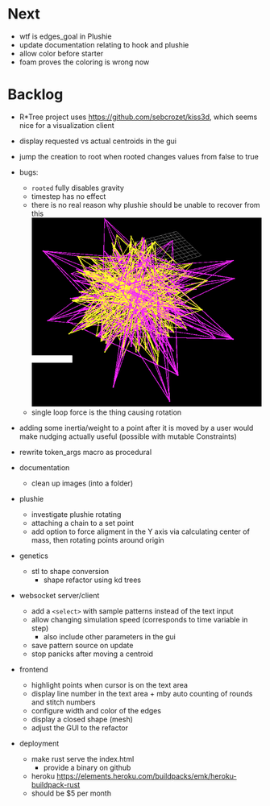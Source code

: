 # Next
- wtf is edges_goal in Plushie
- update documentation relating to hook and plushie
- allow color before starter
- foam proves the coloring is wrong now

# Backlog
- R*Tree project uses https://github.com/sebcrozet/kiss3d, which seems nice for a visualization client
- display requested vs actual centroids in the gui
- jump the creation to root when rooted changes values from false to true
- bugs:
  - `rooted` fully disables gravity
  - timestep has no effect
  - there is no real reason why plushie should be unable to recover from this ![](images/2024-04-29-22-22-27.png)
  - single loop force is the thing causing rotation

- adding some inertia/weight to a point after it is moved by a user would make nudging actually useful (possible with mutable Constraints)

- rewrite token_args macro as procedural

- documentation
  - clean up images (into a folder)

- plushie
  - investigate plushie rotating
  - attaching a chain to a set point
  - add option to force aligment in the Y axis via calculating center of mass, then rotating points around origin

- genetics
  - stl to shape conversion
    - shape refactor using kd trees

- websocket server/client
  - add a `<select>` with sample patterns instead of the text input
  - allow changing simulation speed (corresponds to time variable in step)
    - also include other parameters in the gui
  - save pattern source on update
  - stop panicks after moving a centroid

- frontend
  - highlight points when cursor is on the text area
  - display line number in the text area + mby auto counting of rounds and stitch numbers
  - configure width and color of the edges
  - display a closed shape (mesh)
  - adjust the GUI to the refactor

- deployment
  - make rust serve the index.html
    - provide a binary on github
  - heroku https://elements.heroku.com/buildpacks/emk/heroku-buildpack-rust
  - should be $5 per month